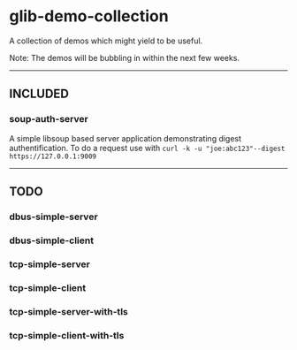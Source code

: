 # glib-demo-collection

A collection of demos which might yield to be useful.

Note: The demos will be bubbling in within the next few weeks.

---

## INCLUDED

### soup-auth-server

A simple libsoup based server application demonstrating digest authentification.
To do a request use with `curl -k -u "joe:abc123"--digest https://127.0.0.1:9009`

---

## TODO

### dbus-simple-server
### dbus-simple-client
### tcp-simple-server
### tcp-simple-client
### tcp-simple-server-with-tls
### tcp-simple-client-with-tls


